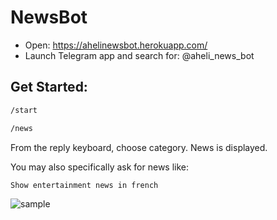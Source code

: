 # NewsBot

- Open: https://ahelinewsbot.herokuapp.com/
- Launch Telegram app and search for: @aheli_news_bot

## Get Started:
```sh
/start
```

```sh
/news
```

From the reply keyboard, choose category.
News is displayed.

You may also specifically ask for news like:
```sh
Show entertainment news in french
```

![sample](https://github.com/Ahelii16/TelegramNewsBot/blob/master/sample.jpeg?raw=true)
